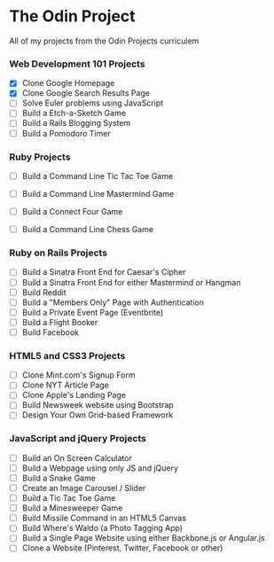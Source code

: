 # The Odin Project
All of my projects from the Odin Projects curriculem

### Web Development 101 Projects

- [X] Clone Google Homepage
- [X] Clone Google Search Results Page
- [ ] Solve Euler problems using JavaScript
- [ ] Build a Etch-a-Sketch Game
- [ ] Build a Rails Blogging System
- [ ] Build a Pomodoro Timer

### Ruby Projects

- [ ] Build a Command Line Tic Tac Toe Game
- [ ] Build a Command Line Mastermind Game
- [ ] Build a Connect Four Game
- [ ] Build a Command Line Chess Game


### Ruby on Rails Projects

- [ ] Build a Sinatra Front End for Caesar's Cipher
- [ ] Build a Sinatra Front End for either Mastermind or Hangman
- [ ] Build Reddit
- [ ] Build a "Members Only" Page with Authentication
- [ ] Build a Private Event Page (Eventbrite)
- [ ] Build a Flight Booker
- [ ] Build Facebook

### HTML5 and CSS3 Projects

- [ ] Clone Mint.com's Signup Form
- [ ] Clone NYT Article Page
- [ ] Clone Apple's Landing Page
- [ ] Build Newsweek website using Bootstrap
- [ ] Design Your Own Grid-based Framework

### JavaScript and jQuery Projects

- [ ] Build an On Screen Calculator
- [ ] Build a Webpage using only JS and jQuery
- [ ] Build a Snake Game
- [ ] Create an Image Carousel / Slider
- [ ] Build a Tic Tac Toe Game
- [ ] Build a Minesweeper Game
- [ ] Build Missile Command in an HTML5 Canvas
- [ ] Build Where's Waldo (a Photo Tagging App)
- [ ] Build a Single Page Website using either Backbone.js or Angular.js
- [ ] Clone a Website (Pinterest, Twitter, Facebook or other)
